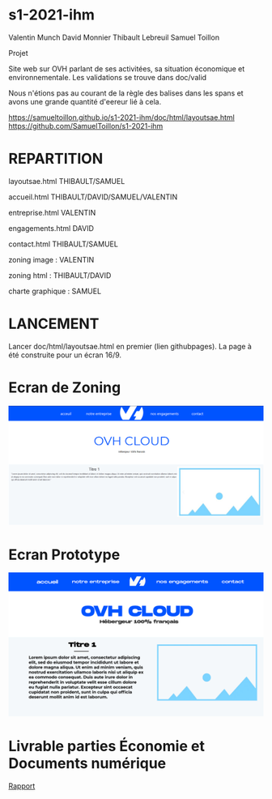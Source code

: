 # s1-2021-ihm

Valentin Munch 
David Monnier
Thibault Lebreuil
Samuel Toillon

Projet

Site web sur OVH parlant de ses activitées, sa situation économique et environnementale.
Les validations se trouve dans doc/valid

Nous n'étions pas au courant de la règle des balises dans les spans et avons une grande quantité d'eereur lié à cela.

https://samueltoillon.github.io/s1-2021-ihm/doc/html/layoutsae.html
https://github.com/SamuelToillon/s1-2021-ihm

# REPARTITION

layoutsae.html THIBAULT/SAMUEL

accueil.html THIBAULT/DAVID/SAMUEL/VALENTIN

entreprise.html VALENTIN

engagements.html DAVID

contact.html THIBAULT/SAMUEL

zoning image : VALENTIN

zoning html : THIBAULT/DAVID

charte graphique : SAMUEL

# LANCEMENT

Lancer doc/html/layoutsae.html en premier (lien githubpages). La page à été construite pour un écran 16/9.

# Ecran de Zoning

![Ecran de zoning](doc/ecran_zoning.png)

# Ecran Prototype

![Ecran prototype](doc/ecran_prototype.png)

# Livrable parties Économie et Documents numérique

[Rapport](doc/MONNIER_David_SAES106_S1D1_OVHCloud.pdf)
